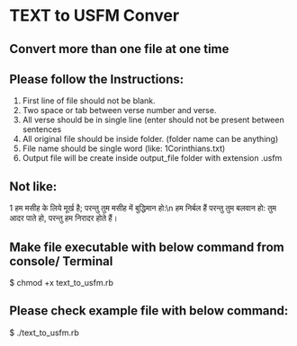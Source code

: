 # TEXT to USFM Conver
## Convert more than one file at one time

## Please follow the Instructions:

1. First line of file should not be blank.
2. Two space or tab between verse number and verse.
3. All verse should be in single line (enter should not be present between sentences
4. All original file should be inside folder. (folder name can be anything)
4. File name should be single word (like: 1Corinthians.txt)
5. Output file will be create inside output_file folder with extension .usfm

## Not like:
1  हम मसीह के लिये मूर्ख है; परन्‍तु तुम मसीह में बुद्धिमान हो:\n
	हम निर्बल हैं परन्‍तु तुम बलवान हो: तुम आदर पाते हो, परन्‍तु हम निरादर होते हैं।

## Make file executable with below command from console/ Terminal

$ chmod +x text_to_usfm.rb

## Please check example file with below command:

$ ./text_to_usfm.rb


